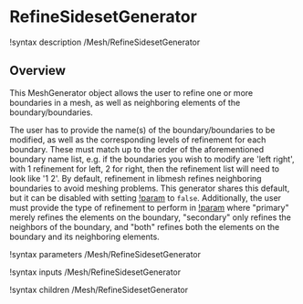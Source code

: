 # RefineSidesetGenerator

!syntax description /Mesh/RefineSidesetGenerator

## Overview

This MeshGenerator object allows the user to refine one or more boundaries in a mesh, as well as neighboring elements of the boundary/boundaries.

The user has to provide the name(s) of the boundary/boundaries to be modified, as well as the corresponding levels of refinement for each boundary. These must match up to the order of the aforementioned boundary name list, e.g. if the boundaries you wish to modify are 'left right', with 1 refinement for left, 2 for right, then the refinement list will need to look like '1 2'. By default, refinement in libmesh refines neighboring boundaries to avoid meshing problems. This generator shares this default, but it can be disabled with setting [!param](/Mesh/RefineSidesetGenerator/enable_neighbor_refinement) to `false`. Additionally, the user must provide the type of refinement to perform in [!param](/Mesh/RefineSidesetGenerator/boundary_side) where "primary" merely refines the elements on the boundary, "secondary" only refines the neighbors of the boundary, and "both" refines both the elements on the boundary and its neighboring elements.

!syntax parameters /Mesh/RefineSidesetGenerator

!syntax inputs /Mesh/RefineSidesetGenerator

!syntax children /Mesh/RefineSidesetGenerator
